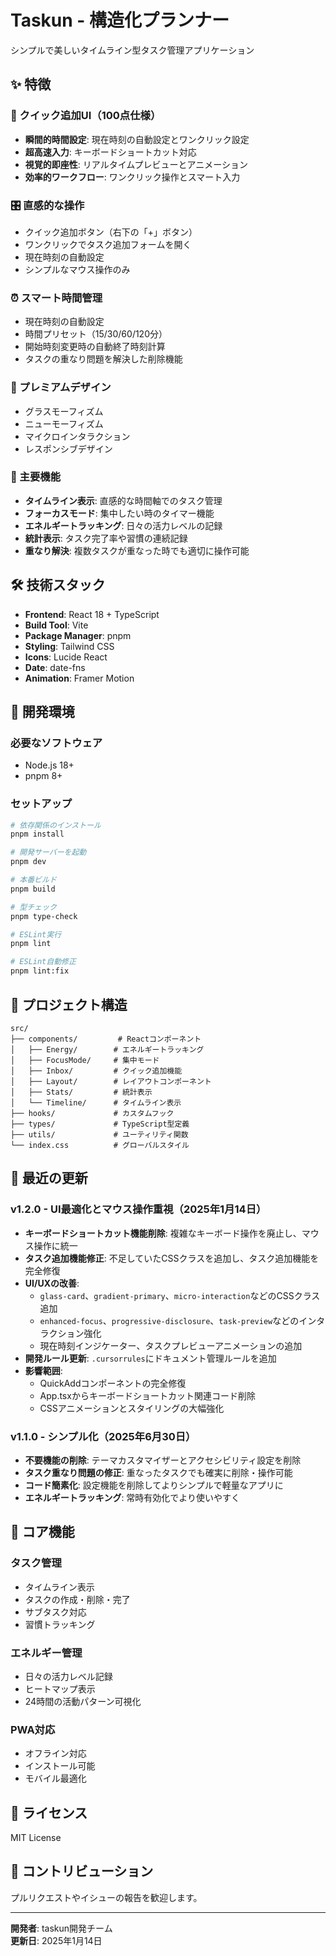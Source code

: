 # Taskun - 構造化プランナー

シンプルで美しいタイムライン型タスク管理アプリケーション

## ✨ 特徴

### 🚀 クイック追加UI（100点仕様）
- **瞬間的時間設定**: 現在時刻の自動設定とワンクリック設定
- **超高速入力**: キーボードショートカット対応
- **視覚的即座性**: リアルタイムプレビューとアニメーション
- **効率的ワークフロー**: ワンクリック操作とスマート入力

### 🎛️ 直感的な操作
- クイック追加ボタン（右下の「+」ボタン）
- ワンクリックでタスク追加フォームを開く
- 現在時刻の自動設定
- シンプルなマウス操作のみ

### ⏰ スマート時間管理
- 現在時刻の自動設定
- 時間プリセット（15/30/60/120分）
- 開始時刻変更時の自動終了時刻計算
- タスクの重なり問題を解決した削除機能

### 🎨 プレミアムデザイン
- グラスモーフィズム
- ニューモーフィズム
- マイクロインタラクション
- レスポンシブデザイン

### 🎯 主要機能
- **タイムライン表示**: 直感的な時間軸でのタスク管理
- **フォーカスモード**: 集中したい時のタイマー機能
- **エネルギートラッキング**: 日々の活力レベルの記録
- **統計表示**: タスク完了率や習慣の連続記録
- **重なり解決**: 複数タスクが重なった時でも適切に操作可能

## 🛠️ 技術スタック

- **Frontend**: React 18 + TypeScript
- **Build Tool**: Vite
- **Package Manager**: pnpm
- **Styling**: Tailwind CSS
- **Icons**: Lucide React
- **Date**: date-fns
- **Animation**: Framer Motion

## 🚦 開発環境

### 必要なソフトウェア
- Node.js 18+
- pnpm 8+

### セットアップ

```bash
# 依存関係のインストール
pnpm install

# 開発サーバーを起動
pnpm dev

# 本番ビルド
pnpm build

# 型チェック
pnpm type-check

# ESLint実行
pnpm lint

# ESLint自動修正
pnpm lint:fix
```

## 📁 プロジェクト構造

```
src/
├── components/         # Reactコンポーネント
│   ├── Energy/        # エネルギートラッキング
│   ├── FocusMode/     # 集中モード
│   ├── Inbox/         # クイック追加機能
│   ├── Layout/        # レイアウトコンポーネント
│   ├── Stats/         # 統計表示
│   └── Timeline/      # タイムライン表示
├── hooks/             # カスタムフック
├── types/             # TypeScript型定義
├── utils/             # ユーティリティ関数
└── index.css          # グローバルスタイル
```

## 🔄 最近の更新

### v1.2.0 - UI最適化とマウス操作重視（2025年1月14日）
- **キーボードショートカット機能削除**: 複雑なキーボード操作を廃止し、マウス操作に統一
- **タスク追加機能修正**: 不足していたCSSクラスを追加し、タスク追加機能を完全修復
- **UI/UXの改善**: 
  - `glass-card`、`gradient-primary`、`micro-interaction`などのCSSクラス追加
  - `enhanced-focus`、`progressive-disclosure`、`task-preview`などのインタラクション強化
  - 現在時刻インジケーター、タスクプレビューアニメーションの追加
- **開発ルール更新**: `.cursorrules`にドキュメント管理ルールを追加
- **影響範囲**: 
  - QuickAddコンポーネントの完全修復
  - App.tsxからキーボードショートカット関連コード削除
  - CSSアニメーションとスタイリングの大幅強化

### v1.1.0 - シンプル化（2025年6月30日）
- **不要機能の削除**: テーマカスタマイザーとアクセシビリティ設定を削除
- **タスク重なり問題の修正**: 重なったタスクでも確実に削除・操作可能
- **コード簡素化**: 設定機能を削除してよりシンプルで軽量なアプリに
- **エネルギートラッキング**: 常時有効化でより使いやすく

## 🎯 コア機能

### タスク管理
- タイムライン表示
- タスクの作成・削除・完了
- サブタスク対応
- 習慣トラッキング

### エネルギー管理
- 日々の活力レベル記録
- ヒートマップ表示
- 24時間の活動パターン可視化

### PWA対応
- オフライン対応
- インストール可能
- モバイル最適化

## 📄 ライセンス

MIT License

## 🤝 コントリビューション

プルリクエストやイシューの報告を歓迎します。

---

**開発者**: taskun開発チーム  
**更新日**: 2025年1月14日
